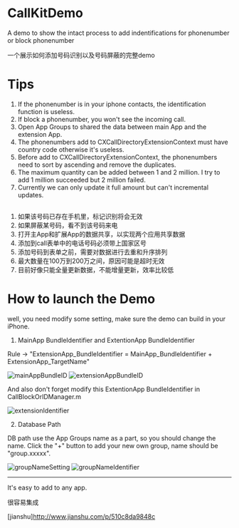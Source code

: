 # CallKitDemo

A demo to show the intact process to add indentifications for phonenumber or block phonenumber

一个展示如何添加号码识别以及号码屏蔽的完整demo

# Tips

1. If the phonenumber is in your iphone contacts, the identification function is useless.
2. If block a phonenumber, you won't see the incoming call.
3. Open App Groups to shared the data between main App and the extension App. 
4. The phonenumbers add to CXCallDirectoryExtensionContext must have country code otherwise it's useless.
5. Before add to CXCallDirectoryExtensionContext, the phonenumbers need to sort by ascending and remove the duplicates.
6. The maximum quantity can be added between 1 and 2 million. I try to add 1 million succeeded but 2 million failed.
7. Currently we can only update it full amount but can't incremental updates.

##
1. 如果该号码已存在手机里，标记识别将会无效
2. 如果屏蔽某号码，看不到该号码来电
3. 打开主App和扩展App的数据共享，以实现两个应用共享数据
4. 添加到call表单中的电话号码必须带上国家区号
5. 添加号码到表单之前，需要对数据进行去重和升序排列
6. 最大数量在100万到200万之间，原因可能是超时无效
7. 目前好像只能全量更新数据，不能增量更新，效率比较低

# How to launch the Demo

well, you need modify some setting, make sure the demo can build in your iPhone.

1. MainApp BundleIdentifier and ExtentionApp BundleIdentifier

Rule -> "ExtensionApp_BundleIdentifier = MainApp_BundleIdentifier + ExtensionApp_TargetName"

![mainAppBundleID](mainAppBundleID.png "mainAppBundleID")
![extensionAppBundleID](extensionAppBundleID.png "extensionAppBundleID")

And also don't forget modify this ExtentionApp BundleIdentifier in CallBlockOrIDManager.m

![extensionIdentifier](extensionIdentifier.png "extensionIdentifier")

2. Database Path 

DB path use the App Groups name as a part, so you should change the name.
Click the "+" button to add your new own group, name should be "group.xxxxx".

![groupNameSetting](groupNameSetting.png "groupNameSetting")
![groupNameIdentifier](groupNameIdentifier.png "groupNameIdentifier")


____________________

It's easy to add to any app. 

很容易集成

[jianshu]http://www.jianshu.com/p/510c8da9848c

